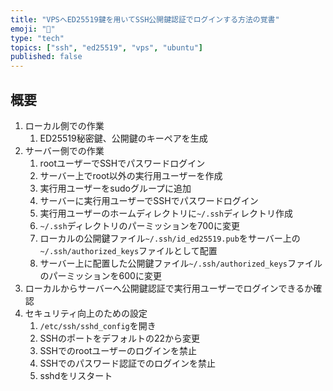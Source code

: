 ```yaml
---
title: "VPSへED25519鍵を用いてSSH公開鍵認証でログインする方法の覚書"
emoji: "🔑"
type: "tech"
topics: ["ssh", "ed25519", "vps", "ubuntu"]
published: false
---
```


## 概要

1. ローカル側での作業
    1. ED25519秘密鍵、公開鍵のキーペアを生成
1. サーバー側での作業
    1. rootユーザーでSSHでパスワードログイン
    1. サーバー上でroot以外の実行用ユーザーを作成
    1. 実行用ユーザーをsudoグループに追加
    1. サーバーに実行用ユーザーでSSHでパスワードログイン
    1. 実行用ユーザーのホームディレクトリに`~/.ssh`ディレクトリ作成
    1. `~/.ssh`ディレクトリのパーミッションを700に変更
    1. ローカルの公開鍵ファイル`~/.ssh/id_ed25519.pub`をサーバー上の`~/.ssh/authorized_keys`ファイルとして配置
    1. サーバー上に配置した公開鍵ファイル`~/.ssh/authorized_keys`ファイルのパーミッションを600に変更
1. ローカルからサーバーへ公開鍵認証で実行用ユーザーでログインできるか確認
1. セキュリティ向上のための設定
    1. `/etc/ssh/sshd_config`を開き
    1. SSHのポートをデフォルトの22から変更
    1. SSHでのrootユーザーのログインを禁止
    1. SSHでのパスワード認証でのログインを禁止
    1. sshdをリスタート
